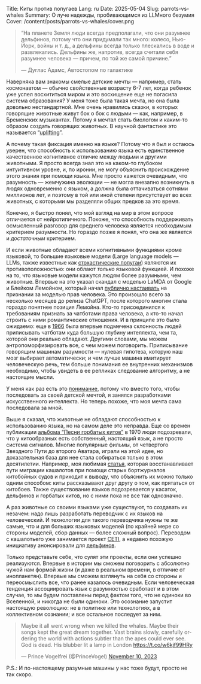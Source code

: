 Title: Киты против попугаев
Lang: ru
Date: 2025-05-04
Slug: parrots-vs-whales
Summary: О луче надежды, пробивающимся из LLMного безумия
Cover: /content/posts/parrots-vs-whales/cover.png

> “На планете Земля люди всегда предполагали, что они разумнее дельфинов, потому что они придумали так много: колесо, Нью-Йорк, войны и т. д., а дельфины всегда только плескались в воде и развлекались. Дельфины же, напротив, всегда считали себя разумнее человека — причем, по той же самой причине.”
>
> ― Дуглас Адамс, Автостопом по галактике

Наверняка вам знакомы смелые детские мечты — например, стать космонавтом — обычно свойственные возрасту 6-7 лет, когда ребенок уже успел восхититься миром и это восхищение еще не погасила система образования? У меня тоже была такая мечта, но она была довольно нестандартной. Мне очень нравились сказки, в которых говорящие животные живут бок о бок с людьми — как, например, в Бременских музыкантах. Потому я мечтал стать биологом и каким-то образом создать говорящих животных. В научной фантастике это называется “[uplifting](https://en.wikipedia.org/wiki/Uplift_(science_fiction))”.

А почему такая фиксация именно на языке? Потому что я был и остаюсь уверен, что способность к использованию языка есть единственное качественное когнитивное отличие между людьми и другими животными. Я просто всегда знал это на каком-то глубоком интуитивном уровне, и, по иронии, не могу объяснить происхождение этого знания при помощи языка. Мне просто кажется очевидным, что разумность — жемчужина эволюции — не могла внезапно возникнуть в людях одновременно с языком, а должна была оттачиваться сотнями миллионов лет, и поэтому в той или иной степени присутствует во всех животных, с которыми мы разделяли общих предков за это время.

Конечно, я быстро понял, что мой взгляд на мир в этом вопросе отличается от нейротипичного. Похоже, что способность поддерживать осмысленный разговор для среднего человека является необходимым критерием разумности. Но гораздо позже я понял, что она же является и *достаточным* критерием.

И если животные обладают всеми когнитивными функциями кроме языковой, то большие языковые модели (Large language models — LLMs, также известные как [стохастические попугаи](https://dl.acm.org/doi/10.1145/3442188.3445922)) являются их противоположностью: они облают *только* языковой функцией. И похоже на то, что языковые модели кажутся людям более разумными, чем животные. Впервые на это указал скандал с моделью LaMDA от Google и Блейком Лемойном, который начал [публично настаивать](https://cajundiscordian.medium.com/what-is-lamda-and-what-does-it-want-688632134489) на признании за моделью прав человека. Это произошло всего за несколько месяцев до релиза ChatGPT, после которого многим стала гораздо понятнее позиция Лемойна. Кто-то присоединился к требованиям признать за чатботами права человека, а кто-то начал строить с ними романтические отношения. И в принципе это было ожидаемо: еще в [1966](https://en.wikipedia.org/wiki/ELIZA_effect) была впервые подмечена склонность людей приписывать чатботам куда большую глубину интеллекта, чем та, которой они реально обладают. Другими словами, мы можем антропоморфизировать все, с чем можем поговорить. Приписывание говорящим машинам разумности — нулевая гипотеза, которую наш мозг выбирает автоматически; и чем лучше машина имитирует человеческую речь, тем больше понимания ее внутренних механизмов необходимо, чтобы увидеть в ее репликах следование алгоритму, а не настоящие мысли.

У меня как раз есть это [понимание](https://cyberape.space/embeddings.html), потому что вместо того, чтобы последовать за своей детской мечтой, я занялся разработками искусственного интеллекта. Но теперь похоже, что моя мечта сама последовала за мной.

Выше я сказал, что животные не обладают способностью к использованию языка, но на самом деле это неправда. Еще со времен публикации [альбома “Песни горбатых китов”](https://en.wikipedia.org/wiki/Songs_of_the_Humpback_Whale_(album)) в 1970 люди подозревали, что у китообразных есть собственный, настоящий язык, а не просто система сигналов. Многие популярные фильмы, от четвертого Звездного Пути до второго Аватара, играли на этой идее, но доказательная база для нее стала собираться только в этом десятилетии. Например, моя любимая [статья](https://pubmed.ncbi.nlm.nih.gov/33726561/), которая восстанавливает пути миграции кашалотов при помощи старых бортжурналов китобойных судов и приходит к выводу, что объяснить их можно только одним способом: киты рассказывают друг другу о том, как прятаться от китобоев. Также существование языков подозревается у касаток, дельфинов и горбатых китов, но с ними пока не все так однозначно.

А раз животные со своими языками уже существуют, то создавать их незачем: надо лишь разработать переводчик с их языков на человеческий. И технологии для такого переводчика нужны те же самые, что и для больших языковых моделей (по крайней мере со стороны моделей, сбор данных — более сложный вопрос). Переводом с кашалотьего уже занимается проект [CETI](https://www.projectceti.org/), а недавно похожую инициативу анонсировали для [дельфинов](https://blog.google/technology/ai/dolphingemma/).

Только представьте себе, что сулят эти проекты, если они успешно реализуются. Впервые в истории мы сможем поговорить с абсолютно чужой нам формой жизни (и даже в реальном времени, в отличие от инопланетян). Впервые мы сможем взглянуть на себя со стороны и переосмыслить все, что ранее казалось очевидным. Если человеческая тенденция ассоциировать язык с разумностью сработает и в этом случае, то мы будем поставлены перед фактом того, что не одиноки во Вселенной, и никогда не были одиноки. Это осознание запустит настоящую революцию: не в политике или технологиях, а в коллективном сознании; и все остальное последует за ним.

<blockquote class="twitter-tweet"><p lang="en" dir="ltr">Maybe it all went wrong when we killed the whales. Maybe their songs kept the great dream together. Vast brains slowly, carefully ordering the world with actions subtler than the apes could ever see. God is dead. His blubber lit a  lamp in London <a  href="https://t.co/w6kjf99HRy">https://t.co/w6kjf99HRy</a></p>— Prince Vogelfrei (@PrinceVogel) <a  href="https://twitter.com/PrinceVogel/status/1722841104368988314?ref_src=twsrc%5Etfw">November 10, 2023</a></blockquote> <script async src="https://platform.twitter.com/widgets.js"  charset="utf-8"></script>

P.S.: И по-настоящему разумные машины у нас тоже будут, просто не так скоро.